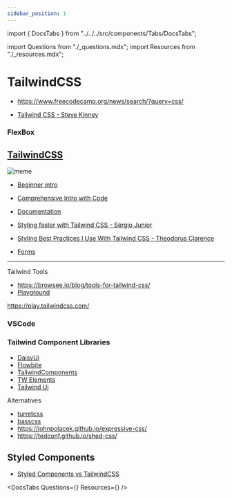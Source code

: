 ```yaml
---
sidebar_position: 1
---
```


import { DocsTabs } from "../../../src/components/Tabs/DocsTabs";

import Questions from "./\_questions.mdx";
import Resources from "./\_resources.mdx";

# TailwindCSS

- https://www.freecodecamp.org/news/search/?query=css/

- [Tailwind CSS - Steve Kinney](https://frontendmasters.com/courses/tailwind-css/)

### FlexBox

## [TailwindCSS](https://tailwindcss.com/)

![meme](https://miro.medium.com/v2/resize:fit:1400/format:webp/1*Uph8IP0agF_eDTt6-KZZmQ.jpeg)

- [Beginner intro](https://kinsta.com/blog/tailwind-css/)
- [Comprehensive Intro with Code](https://tsh.io/blog/tailwind-css-tutorial/)

- [Documentation](https://tailwindcss.com/docs/installation)

- [Styling faster with Tailwind CSS - Sérgio Junior](https://sergioamjr.medium.com/styling-with-tailwind-css-68bac7f1b06a)

- [Styling Best Practices I Use With Tailwind CSS - Theodorus Clarence](https://theodorusclarence.com/blog/tailwindcss-best-practice)

- [Forms](https://benjamincrozat.com/tailwind-css-forms-plugin)

---

Tailwind Tools

- https://browsee.io/blog/tools-for-tailwind-css/
- [Playground](https://play.tailwindcss.com/?ref=browsee.io)

https://play.tailwindcss.com/

### VSCode

### Tailwind Component Libraries

- [DaisyUi](https://daisyui.com/)
- [Flowbite](https://flowbite.com/docs/getting-started/introduction/)
- [TailwindComponents](https://tailwindcomponents.com/)
- [TW Elements](https://tw-elements.com/)
- [Tailwind Ui](https://tailwindui.com/)

Alternatives

- [turretcss](https://turretcss.com/)
- [basscss](https://basscss.com/)
- https://johnpolacek.github.io/expressive-css/
- https://tedconf.github.io/shed-css/

## Styled Components

- [Styled Components vs TailwindCSS](https://www.dhiwise.com/post/styled-components-vs-tailwind-css-finding-the-perfect-style-for-your-react-project)

<DocsTabs Questions={<Questions />} Resources={<Resources />} />
